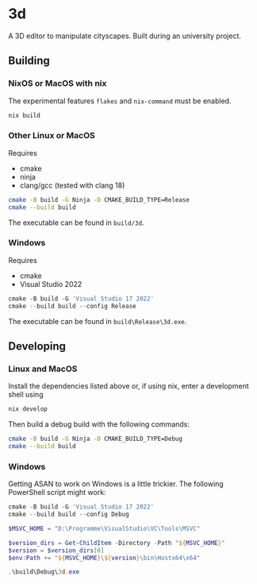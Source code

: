 # 3d

A 3D editor to manipulate cityscapes. Built during an university project.

## Building

### NixOS or MacOS with nix

The experimental features `flakes` and `nix-command` must be enabled.

```sh
nix build
```

### Other Linux or MacOS

Requires
- cmake
- ninja
- clang/gcc (tested with clang 18)

```sh
cmake -B build -G Ninja -D CMAKE_BUILD_TYPE=Release
cmake --build build
```

The executable can be found in `build/3d`.

### Windows

Requires
- cmake
- Visual Studio 2022

```powershell
cmake -B build -G 'Visual Studio 17 2022'
cmake --build build --config Release
```

The executable can be found in `build\Release\3d.exe`.

## Developing

### Linux and MacOS

Install the dependencies listed above or, if using nix, enter a development shell using

```sh
nix develop
```

Then build a debug build with the following commands:

```sh
cmake -B build -G Ninja -D CMAKE_BUILD_TYPE=Debug
cmake --build build
```

### Windows

Getting ASAN to work on Windows is a little trickier.
The following PowerShell script might work:

```powershell
cmake -B build -G 'Visual Studio 17 2022'
cmake --build build --config Debug

$MSVC_HOME = "D:\Programme\VisualStudio\VC\Tools\MSVC"

$version_dirs = Get-ChildItem -Directory -Path "${MSVC_HOME}"
$version = $version_dirs[0]
$env:Path += "${MSVC_HOME}\${version}\bin\Hostx64\x64"

.\build\Debug\3d.exe
```
